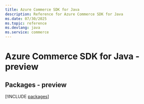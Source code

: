 ```yaml
---
title: Azure Commerce SDK for Java
description: Reference for Azure Commerce SDK for Java
ms.date: 07/30/2025
ms.topic: reference
ms.devlang: java
ms.service: commerce
---
```

# Azure Commerce SDK for Java - preview
## Packages - preview
[!INCLUDE [packages](commerce-index.md)]